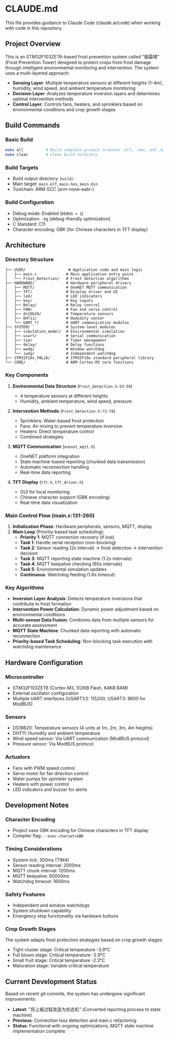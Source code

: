 # CLAUDE.md

This file provides guidance to Claude Code (claude.ai/code) when working with code in this repository.

## Project Overview

This is an STM32F103ZET6-based frost prevention system called "御霜塔" (Frost Prevention Tower) designed to protect crops from frost damage through intelligent environmental monitoring and intervention. The system uses a multi-layered approach:

- **Sensing Layer**: Multiple temperature sensors at different heights (1-4m), humidity, wind speed, and ambient temperature monitoring
- **Decision Layer**: Analyzes temperature inversion layers and determines optimal intervention methods
- **Control Layer**: Controls fans, heaters, and sprinklers based on environmental conditions and crop growth stages

## Build Commands

### Basic Build
```bash
make all          # Build complete project (creates .elf, .hex, and .bin files)
make clean        # Clean build directory
```

### Build Targets
- Build output directory: `build/`
- Main target: `main.elf`, `main.hex`, `main.bin`
- Toolchain: ARM GCC (arm-none-eabi-)

### Build Configuration
- Debug mode: Enabled (`DEBUG = 1`)
- Optimization: `-Og` (debug-friendly optimization)
- C Standard: C11
- Character encoding: GBK (for Chinese characters in TFT display)

## Architecture

### Directory Structure
```
├── USER/                   # Application code and main logic
│   ├── main.c             # Main application entry point
│   └── Frost_Detection/   # Frost detection algorithms
├── HARDWARE/              # Hardware peripheral drivers
│   ├── MQTT/              # OneNET MQTT communication
│   ├── TFT/               # Display driver and UI
│   ├── led/               # LED indicators
│   ├── key/               # Key inputs
│   ├── Relay/             # Relay control
│   ├── FAN/               # Fan and servo control
│   ├── ds18b20/           # Temperature sensors
│   ├── DHT11/             # Humidity sensor
│   └── UART_*/            # UART communication modules
├── SYSTEM/                # System-level modules
│   ├── simulation_model/  # Environmental simulation
│   ├── usart/             # Serial communication
│   ├── tim/               # Timer management
│   ├── delay/             # Delay functions
│   ├── wwdg/              # Window watchdog
│   └── iwdg/              # Independent watchdog
├── STM32F10x_FWLib/       # STM32F10x standard peripheral library
└── CORE/                  # ARM Cortex-M3 core functions
```

### Key Components

1. **Environmental Data Structure** (`Frost_Detection.h:53-59`)
   - 4 temperature sensors at different heights
   - Humidity, ambient temperature, wind speed, pressure

2. **Intervention Methods** (`Frost_Detection.h:72-78`)
   - Sprinklers: Water-based frost protection
   - Fans: Air mixing to prevent temperature inversion
   - Heaters: Direct temperature control
   - Combined strategies

3. **MQTT Communication** (`onenet_mqtt.h`)
   - OneNET platform integration
   - State machine-based reporting (chunked data transmission)
   - Automatic reconnection handling
   - Real-time data reporting

4. **TFT Display** (`tft.h`, `tft_driver.h`)
   - GUI for local monitoring
   - Chinese character support (GBK encoding)
   - Real-time data visualization

### Main Control Flow (main.c:131-260)

1. **Initialization Phase**: Hardware peripherals, sensors, MQTT, display
2. **Main Loop** (Priority-based task scheduling):
   - **Priority 1**: MQTT connection recovery (if lost)
   - **Task 1**: Handle serial reception (non-blocking)
   - **Task 2**: Sensor reading (2s interval) → frost detection → intervention decision
   - **Task 3**: MQTT reporting state machine (1.2s intervals)
   - **Task 4**: MQTT keepalive checking (60s intervals)
   - **Task 5**: Environmental simulation updates
   - **Continuous**: Watchdog feeding (1.6s timeout)

### Key Algorithms

- **Inversion Layer Analysis**: Detects temperature inversions that contribute to frost formation
- **Intervention Power Calculation**: Dynamic power adjustment based on environmental conditions
- **Multi-sensor Data Fusion**: Combines data from multiple sensors for accurate assessment
- **MQTT State Machine**: Chunked data reporting with automatic reconnection
- **Priority-based Task Scheduling**: Non-blocking task execution with watchdog maintenance

## Hardware Configuration

### Microcontroller
- STM32F103ZET6 (Cortex-M3, 512KB Flash, 64KB RAM)
- External oscillator configuration
- Multiple UART interfaces (USART1/2: 115200, USART3: 9600 for ModBUS)

### Sensors
- DS18B20: Temperature sensors (4 units at 1m, 2m, 3m, 4m heights)
- DHT11: Humidity and ambient temperature
- Wind speed sensor: Via UART communication (ModBUS protocol)
- Pressure sensor: Via ModBUS protocol

### Actuators
- Fans with PWM speed control
- Servo motor for fan direction control
- Water pumps for sprinkler system
- Heaters with power control
- LED indicators and buzzer for alerts

## Development Notes

### Character Encoding
- Project uses GBK encoding for Chinese characters in TFT display
- Compiler flag: `--exec-charset=GBK`

### Timing Considerations
- System tick: 300ms (TIM4)
- Sensor reading interval: 2000ms
- MQTT chunk interval: 1200ms
- MQTT keepalive: 60000ms
- Watchdog timeout: 1600ms

### Safety Features
- Independent and window watchdogs
- System shutdown capability
- Emergency stop functionality via hardware buttons

### Crop Growth Stages
The system adapts frost protection strategies based on crop growth stages:
- Tight cluster stage: Critical temperature -3.9°C
- Full bloom stage: Critical temperature -2.9°C
- Small fruit stage: Critical temperature -2.3°C
- Maturation stage: Variable critical temperature

## Current Development Status

Based on recent git commits, the system has undergone significant improvements:
- **Latest**: "将上报过程改造为状态机" (Converted reporting process to state machine)
- **Previous**: Connection loss detection and main.c refactoring
- **Status**: Functional with ongoing optimizations, MQTT state machine implementation complete